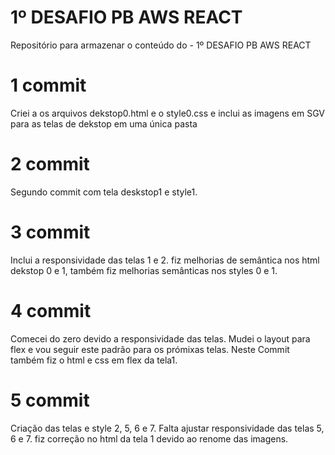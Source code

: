 # 1º DESAFIO PB AWS REACT
Repositório para armazenar o conteúdo do - 1º DESAFIO PB AWS REACT

# 1 commit 
Criei a os arquivos dekstop0.html e o style0.css e inclui as imagens em SGV para as telas de dekstop em uma única pasta

# 2 commit
Segundo commit com tela deskstop1 e style1.

# 3 commit
Inclui a responsividade das telas 1 e 2. fiz melhorias de semântica nos html dekstop 0 e 1,  também fiz melhorias semânticas nos styles 0 e 1.

# 4 commit
Comecei do zero devido a responsividade das telas. Mudei o layout para flex e vou seguir
este padrão para os prómixas telas. Neste Commit também fiz o html e css em flex da tela1.

# 5 commit
Criação das telas e style 2, 5, 6 e 7. Falta ajustar responsividade das telas 5, 6 e 7.
fiz correção no html da tela 1 devido ao renome das imagens.

